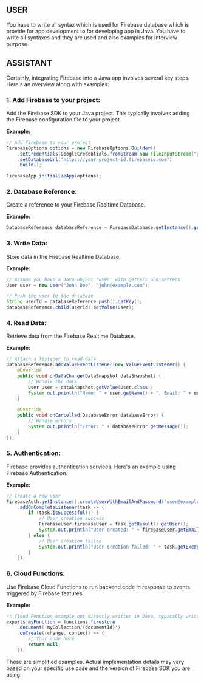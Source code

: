 ## USER
You have to write all syntax which is used for Firebase database which is provide for app development to for developing app in Java. You have to write all syntaxes and they are used and also examples for interview purpose.

## ASSISTANT
Certainly, integrating Firebase into a Java app involves several key steps. Here's an overview along with examples:

### 1. **Add Firebase to your project:**
   
   Add the Firebase SDK to your Java project. This typically involves adding the Firebase configuration file to your project.

   **Example:**
   ```java
   // Add Firebase to your project
   FirebaseOptions options = new FirebaseOptions.Builder()
       .setCredentials(GoogleCredentials.fromStream(new FileInputStream("path/to/firebase-config.json")))
       .setDatabaseUrl("https://your-project-id.firebaseio.com")
       .build();

   FirebaseApp.initializeApp(options);
   ```

### 2. **Database Reference:**

   Create a reference to your Firebase Realtime Database.

   **Example:**
   ```java
   DatabaseReference databaseReference = FirebaseDatabase.getInstance().getReference("your_data_node");
   ```

### 3. **Write Data:**

   Store data in the Firebase Realtime Database.

   **Example:**
   ```java
   // Assume you have a Java object 'user' with getters and setters
   User user = new User("John Doe", "john@example.com");

   // Push the user to the database
   String userId = databaseReference.push().getKey();
   databaseReference.child(userId).setValue(user);
   ```

### 4. **Read Data:**

   Retrieve data from the Firebase Realtime Database.

   **Example:**
   ```java
   // Attach a listener to read data
   databaseReference.addValueEventListener(new ValueEventListener() {
       @Override
       public void onDataChange(DataSnapshot dataSnapshot) {
           // Handle the data
           User user = dataSnapshot.getValue(User.class);
           System.out.println("Name: " + user.getName() + ", Email: " + user.getEmail());
       }

       @Override
       public void onCancelled(DatabaseError databaseError) {
           // Handle errors
           System.out.println("Error: " + databaseError.getMessage());
       }
   });
   ```

### 5. **Authentication:**

   Firebase provides authentication services. Here's an example using Firebase Authentication.

   **Example:**
   ```java
   // Create a new user
   FirebaseAuth.getInstance().createUserWithEmailAndPassword("user@example.com", "password123")
       .addOnCompleteListener(task -> {
           if (task.isSuccessful()) {
               // User creation success
               FirebaseUser firebaseUser = task.getResult().getUser();
               System.out.println("User created: " + firebaseUser.getEmail());
           } else {
               // User creation failed
               System.out.println("User creation failed: " + task.getException().getMessage());
           }
       });
   ```

### 6. **Cloud Functions:**

   Use Firebase Cloud Functions to run backend code in response to events triggered by Firebase features.

   **Example:**
   ```java
   // Cloud Function example not directly written in Java, typically written in JavaScript/Node.js
   exports.myFunction = functions.firestore
       .document('myCollection/{documentId}')
       .onCreate((change, context) => {
           // Your code here
           return null;
       });
   ```

These are simplified examples. Actual implementation details may vary based on your specific use case and the version of Firebase SDK you are using.